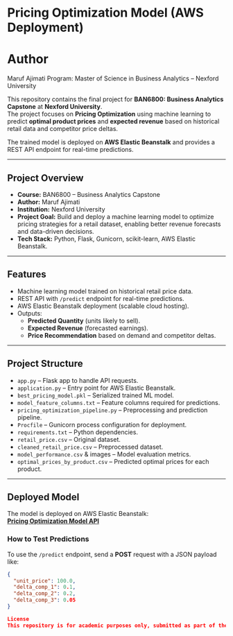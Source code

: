 # Pricing Optimization Model (AWS Deployment)

# Author

Maruf Ajimati
Program: Master of Science in Business Analytics – Nexford University

This repository contains the final project for **BAN6800: Business Analytics Capstone** at **Nexford University**.  
The project focuses on **Pricing Optimization** using machine learning to predict **optimal product prices** and **expected revenue** based on historical retail data and competitor price deltas.

The trained model is deployed on **AWS Elastic Beanstalk** and provides a REST API endpoint for real-time predictions.

---

## **Project Overview**
- **Course:** BAN6800 – Business Analytics Capstone
- **Author:** Maruf Ajimati
- **Institution:** Nexford University
- **Project Goal:** Build and deploy a machine learning model to optimize pricing strategies for a retail dataset, enabling better revenue forecasts and data-driven decisions.
- **Tech Stack:** Python, Flask, Gunicorn, scikit-learn, AWS Elastic Beanstalk.

---

## **Features**
- Machine learning model trained on historical retail price data.
- REST API with `/predict` endpoint for real-time predictions.
- AWS Elastic Beanstalk deployment (scalable cloud hosting).
- Outputs:
  - **Predicted Quantity** (units likely to sell).
  - **Expected Revenue** (forecasted earnings).
  - **Price Recommendation** based on demand and competitor deltas.

---

## **Project Structure**
- `app.py` – Flask app to handle API requests.
- `application.py` – Entry point for AWS Elastic Beanstalk.
- `best_pricing_model.pkl` – Serialized trained ML model.
- `model_feature_columns.txt` – Feature columns required for predictions.
- `pricing_optimization_pipeline.py` – Preprocessing and prediction pipeline.
- `Procfile` – Gunicorn process configuration for deployment.
- `requirements.txt` – Python dependencies.
- `retail_price.csv` – Original dataset.
- `cleaned_retail_price.csv` – Preprocessed dataset.
- `model_performance.csv` & images – Model evaluation metrics.
- `optimal_prices_by_product.csv` – Predicted optimal prices for each product.

---

## **Deployed Model**
The model is deployed on AWS Elastic Beanstalk:  
**[Pricing Optimization Model API](http://pricing-optimization-app-env.eba-xbt3icd4.ap-southeast-2.elasticbeanstalk.com/)**

### **How to Test Predictions**
To use the `/predict` endpoint, send a **POST** request with a JSON payload like:

```json
{
  "unit_price": 100.0,
  "delta_comp_1": 0.1,
  "delta_comp_2": 0.2,
  "delta_comp_3": 0.05
}

License
This repository is for academic purposes only, submitted as part of the Nexford University Capstone Project.
